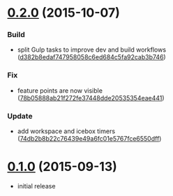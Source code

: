 <a name="0.2.0"></a>
# [0.2.0](https://github.com/codeandcraftnyc/harvest-tracker-browser-extension/compare/0.1.0...v0.2.0) (2015-10-07)


### Build

* split Gulp tasks to improve dev and build workflows ([d382b8edaf747958058c6ed684c5fa92cab3b746](https://github.com/codeandcraftnyc/harvest-tracker-browser-extension/commit/d382b8edaf747958058c6ed684c5fa92cab3b746))

### Fix

* feature points are now visible ([78b05888ab21f272fe37448dde20535354eae441](https://github.com/codeandcraftnyc/harvest-tracker-browser-extension/commit/78b05888ab21f272fe37448dde20535354eae441))

### Update

* add workspace and icebox timers ([74db2b8b22c76439e49a6fc01e5767fce6550dff](https://github.com/codeandcraftnyc/harvest-tracker-browser-extension/commit/74db2b8b22c76439e49a6fc01e5767fce6550dff))



<a name="0.1.0"></a>
# [0.1.0](https://github.com/codeandcraftnyc/harvest-tracker-browser-extension/compare/0.1.0...v0.1.0) (2015-09-13)

- initial release
